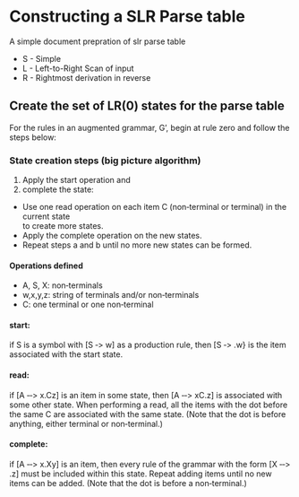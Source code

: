 # Constructing a SLR Parse table 
A simple document prepration of slr parse table
* S - Simple 
* L - Left-to-Right Scan of input
* R - Rightmost derivation in reverse

## Create the set of LR(0) states for the parse table
For the rules in an augmented grammar, G’, begin at rule zero and follow the steps below:

### State creation steps (big picture algorithm)
1. Apply the start operation and
2. complete the state:
  * Use one read operation on each item C (non‐terminal or terminal) in the current state  
  to create more states.
  * Apply the complete operation on the new states.
  * Repeat steps  a  and  b  until no more new states can be formed.

#### Operations defined
* A, S, X:  non‐terminals
* w,x,y,z:  string of terminals and/or non‐terminals
* C:  one terminal or one non‐terminal
#### start:   
if S is a symbol with [S ‐> w] as a production rule, then [S ‐> .w} is the item associated with the
start state.
#### read:   
if [A ‐‐> x.Cz] is an item in some state, then [A ‐‐> xC.z] is associated with some other state.
When performing a read, all the items with the dot before the same C are associated with the same
state. (Note that the dot is before anything, either terminal or non‐terminal.)
#### complete:
if [A ‐‐> x.Xy] is an item, then every rule of the grammar with the form [X ‐‐> .z] must be
included within this state.  Repeat adding items until no new items can be added. (Note that the dot is
before a non‐terminal.)
